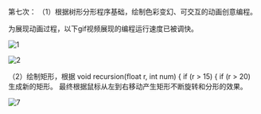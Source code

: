 第七次：
（1）根据树形分形程序基础，绘制色彩变幻、可交互的动画创意编程。

为展现动画过程，以下gif视频展现的编程运行速度已被调快。

![1](https://user-images.githubusercontent.com/90589652/140632823-f738ad29-1fb6-4b5d-af7a-f3c894dcdb0c.gif)

![2](https://user-images.githubusercontent.com/90589652/140632914-30f7e548-5650-4555-ac18-668f04399924.gif)



（2）绘制矩形，根据
void recursion(float r, int num) {
  if (r > 15) {
    if (r > 20)
生成新的矩形。
最终根据鼠标从左到右移动产生矩形不断旋转和分形的效果。

![7](https://user-images.githubusercontent.com/90589652/141151912-002e471a-d652-4135-b811-1bbd293911cf.gif)
